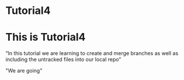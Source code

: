 # Tutorial4


# This is Tutorial4

“In this tutorial we are learning to create and merge branches as well as including the untracked files into our local repo”

"We are going"